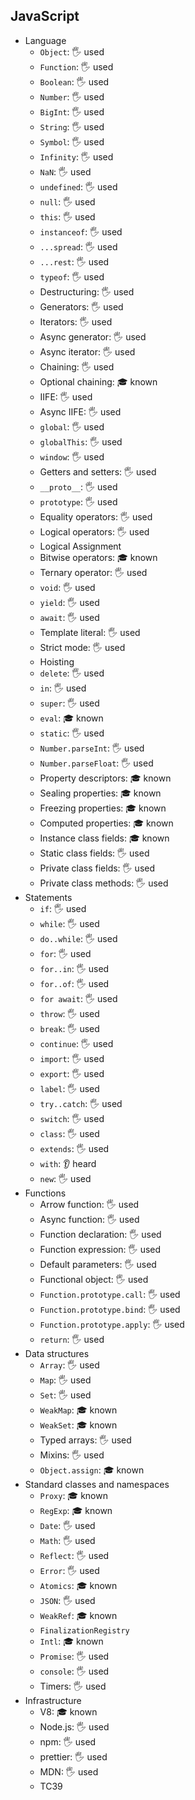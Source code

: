 ## JavaScript

- Language
  - `Object`: 🖐️ used
  - `Function`: 🖐️ used
  - `Boolean`: 🖐️ used
  - `Number`: 🖐️ used
  - `BigInt`: 🖐️ used
  - `String`: 🖐️ used
  - `Symbol`: 🖐️ used
  - `Infinity`: 🖐️ used
  - `NaN`: 🖐️ used
  - `undefined`: 🖐️ used
  - `null`: 🖐️ used
  - `this`: 🖐️ used
  - `instanceof`: 🖐️ used
  - `...spread`: 🖐️ used
  - `...rest`: 🖐️ used
  - `typeof`: 🖐️ used
  - Destructuring: 🖐️ used
  - Generators: 🖐️ used
  - Iterators: 🖐️ used
  - Async generator: 🖐️ used
  - Async iterator: 🖐️ used
  - Chaining: 🖐️ used
  - Optional chaining: 🎓 known
  - IIFE: 🖐️ used
  - Async IIFE: 🖐️ used
  - `global`: 🖐️ used
  - `globalThis`: 🖐️ used
  - `window`: 🖐️ used
  - Getters and setters: 🖐️ used
  - `__proto__`: 🖐️ used
  - `prototype`: 🖐️ used
  - Equality operators: 🖐️ used
  - Logical operators: 🖐️ used
  - Logical Assignment
  - Bitwise operators: 🎓 known
  - Ternary operator: 🖐️ used
  - `void`: 🖐️ used
  - `yield`: 🖐️ used
  - `await`: 🖐️ used
  - Template literal: 🖐️ used
  - Strict mode: 🖐️ used
  - Hoisting
  - `delete`: 🖐️ used
  - `in`: 🖐️ used
  - `super`: 🖐️ used
  - `eval`: 🎓 known
  - `static`: 🖐️ used
  - `Number.parseInt`: 🖐️ used
  - `Number.parseFloat`: 🖐️ used
  - Property descriptors: 🎓 known
  - Sealing properties: 🎓 known
  - Freezing properties: 🎓 known
  - Computed properties: 🎓 known
  - Instance class fields: 🎓 known
  - Static class fields: 🖐️ used
  - Private class fields: 🖐️ used
  - Private class methods: 🖐️ used
- Statements
  - `if`: 🖐️ used
  - `while`: 🖐️ used
  - `do..while`: 🖐️ used
  - `for`: 🖐️ used
  - `for..in`: 🖐️ used
  - `for..of`: 🖐️ used
  - `for await`: 🖐️ used
  - `throw`: 🖐️ used
  - `break`: 🖐️ used
  - `continue`: 🖐️ used
  - `import`: 🖐️ used
  - `export`: 🖐️ used
  - `label`: 🖐️ used
  - `try..catch`: 🖐️ used
  - `switch`: 🖐️ used
  - `class`: 🖐️ used
  - `extends`: 🖐️ used
  - `with`: 👂 heard
  - `new`: 🖐️ used
- Functions
  - Arrow function: 🖐️ used
  - Async function: 🖐️ used
  - Function declaration: 🖐️ used
  - Function expression: 🖐️ used
  - Default parameters: 🖐️ used
  - Functional object: 🖐️ used
  - `Function.prototype.call`: 🖐️ used
  - `Function.prototype.bind`: 🖐️ used
  - `Function.prototype.apply`: 🖐️ used
  - `return`: 🖐️ used
- Data structures
  - `Array`: 🖐️ used
  - `Map`: 🖐️ used
  - `Set`: 🖐️ used
  - `WeakMap`: 🎓 known
  - `WeakSet`: 🎓 known
  - Typed arrays: 🖐️ used
  - Mixins: 🖐️ used
  - `Object.assign`: 🎓 known
- Standard classes and namespaces
  - `Proxy`: 🎓 known
  - `RegExp`: 🎓 known
  - `Date`: 🖐️ used
  - `Math`: 🖐️ used
  - `Reflect`: 🖐️ used
  - `Error`: 🖐️ used
  - `Atomics`: 🎓 known
  - `JSON`: 🖐️ used
  - `WeakRef`: 🎓 known
  - `FinalizationRegistry`
  - `Intl`: 🎓 known
  - `Promise`: 🖐️ used
  - `console`: 🖐️ used
  - Timers: 🖐️ used
- Infrastructure
  - V8: 🎓 known
  - Node.js: 🖐️ used
  - npm: 🖐️ used
  - prettier: 🖐️ used
  - MDN: 🖐️ used
  - TC39
